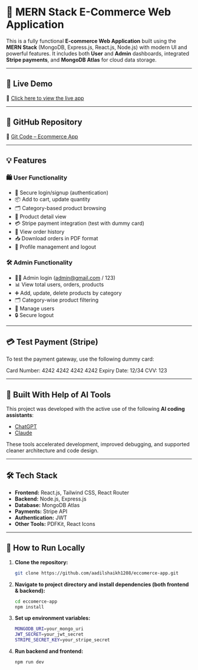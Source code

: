 # 🛒 MERN Stack E-Commerce Web Application

This is a fully functional **E-commerce Web Application** built using the **MERN Stack** (MongoDB, Express.js, React.js, Node.js) with modern UI and powerful features. It includes both **User** and **Admin** dashboards, integrated **Stripe payments**, and **MongoDB Atlas** for cloud data storage.

---

## 🚀 Live Demo

🔗 [Click here to view the live app](https://my-eccomerce-frontend.vercel.app/)

---

## 📂 GitHub Repository

🔗 [Git Code – Ecommerce App](https://github.com/aadilshaikh1208/eccomerce-app)

---

## 💡 Features

### 🛍️ User Functionality
- 🔐 Secure login/signup (authentication)
- 📦 Add to cart, update quantity
- 🗂️ Category-based product browsing
- 📄 Product detail view
- 💳 Stripe payment integration (test with dummy card)
- 📜 View order history
- 📥 Download orders in PDF format
- 👤 Profile management and logout

### 🛠️ Admin Functionality
- 👨‍💼 Admin login (admin@gmail.com / 123)
- 📊 View total users, orders, products
- ➕ Add, update, delete products by category
- 🗂️ Category-wise product filtering
- 👥 Manage users
- 🔒 Secure logout

---

## 💳 Test Payment (Stripe)

To test the payment gateway, use the following dummy card:

Card Number: 4242 4242 4242 4242
Expiry Date: 12/34
CVV: 123


---

## 🧠 Built With Help of AI Tools

This project was developed with the active use of the following **AI coding assistants**:
- [ChatGPT](https://chat.openai.com)
- [Claude](https://claude.ai)

These tools accelerated development, improved debugging, and supported cleaner architecture and code design.

---

## 🛠️ Tech Stack

- **Frontend:** React.js, Tailwind CSS, React Router
- **Backend:** Node.js, Express.js
- **Database:** MongoDB Atlas
- **Payments:** Stripe API
- **Authentication:** JWT
- **Other Tools:** PDFKit, React Icons

---

## 📎 How to Run Locally

1. **Clone the repository:**
   ```bash
   git clone https://github.com/aadilshaikh1208/eccomerce-app.git

2. **Navigate to project directory and install dependencies (both frontend & backend):**
   ```bash
   cd eccomerce-app
   npm install

3. **Set up environment variables:**
   ```bash
   MONGODB_URI=your_mongo_uri
   JWT_SECRET=your_jwt_secret
   STRIPE_SECRET_KEY=your_stripe_secret


4. **Run backend and frontend:**
   ```bash
   npm run dev


